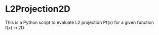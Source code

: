 # L2Projection2D
 This is  a Python script to evaluate L2 projection Pf(x) for a given function f(x) in 2D.
